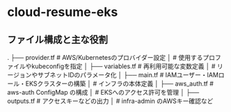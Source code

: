 # cloud-resume-eks
## ファイル構成と主な役割

.
├── provider.tf # AWS/Kubernetesのプロバイダー設定
│ # 使用するプロファイルやkubeconfigを指定
│
├── variables.tf # 再利用可能な変数定義
│ # リージョンやサブネットIDのパラメータ化
│
├── main.tf # IAMユーザー・IAMロール・EKSクラスターの構築
│ # インフラの本体定義
│
├── aws_auth.tf # aws-auth ConfigMap の構成
│ # EKSへのアクセス許可を管理
│
├── outputs.tf # アクセスキーなどの出力
│ # infra-admin のAWSキー確認など